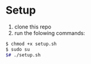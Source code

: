# Setup

1. clone this repo
2. run the folowing commands:

```bash
$ chmod +x setup.sh
$ sudo su
$# ./setup.sh
```
